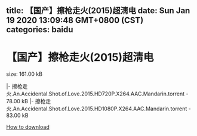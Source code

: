 
title: 【国产】擦枪走火(2015)超淸电
date: Sun Jan 19 2020 13:09:48 GMT+0800 (CST)    
categories: baidu
---

# 【国产】擦枪走火(2015)超淸电
size: 161.00 kB
 
 
|- 擦枪走火.An.Accidental.Shot.of.Love.2015.HD720P.X264.AAC.Mandarin.torrent - 78.00 kB
|- 擦枪走火.An.Accidental.Shot.of.Love.2015.HD1080P.X264.AAC.Mandarin.torrent - 83.00 kB

[How to download](https://bpcam.bemobtrk.com/go/2ceec3aa-1ca2-46d6-b9ff-aaa5c184517c?jno=877)